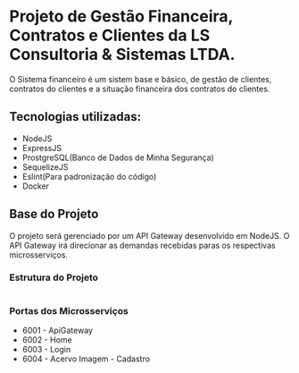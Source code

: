 # Projeto de Gestão Financeira, Contratos e Clientes da LS Consultoria & Sistemas LTDA.

O Sistema financeiro é um sistem base e básico, de gestão de clientes, contratos do clientes e a situação financeira dos contratos do clientes.

## Tecnologias utilizadas:

- NodeJS
- ExpressJS
- ProstgreSQL(Banco de Dados de Minha Segurança)
- SequelizeJS
- Eslint(Para padronização do código)
- Docker

## Base do Projeto

O projeto será gerenciado por um API Gateway desenvolvido em NodeJS. O API Gateway irá direcionar as demandas recebidas paras os respectivas microsserviços.

### Estrutura do Projeto

```

```

### Portas dos Microsserviços
- 6001 - ApiGateway
- 6002 - Home
- 6003 - Login
- 6004 - Acervo Imagem - Cadastro
